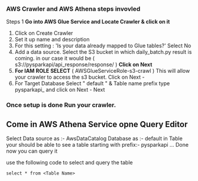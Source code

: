 ### AWS Crawler and AWS Athena steps invovled 
Steps 1
**Go into AWS Glue Service and Locate Crawler & click on it**

1. Click on Create Crawler
2. Set it up name and description
3. For this setting : 'Is your data already mapped to Glue tables?' Select No
4. Add a data source. Select the S3 bucket in which daily_batch.py result is coming. in our case it would be ( s3://pysparkapi/api_response/response/ ) **Click on Next**
5. **For IAM ROLE SELECT**  ( AWSGlueServiceRole-s3-crawl ) This will allow your crawler to access the s3 bucket. Click on Next -
6. For Target Database Select " default " & Table name prefix type pysparkapi_ and click on Next - Next

### Once setup is done Run your crawler. 

## Come in AWS Athena Service opne Query Editor

Select Data source as :- AwsDataCatalog
Database as :- default 
in Table your should be able to see a table starting with prefix:- pysparkapi ... Done now you can query it 

use the following code to select and query the table 

```
select * from <Table Name>
```












